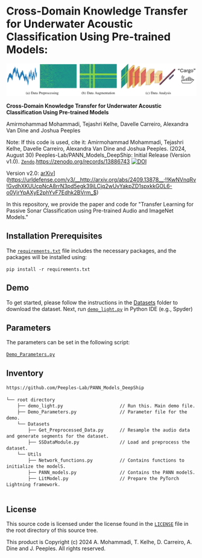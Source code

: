# Cross-Domain Knowledge Transfer for Underwater Acoustic Classification Using Pre-trained Models:
<p align="center">
  <img src="Figures/Workflow.png" alt="Workflow Diagram">
</p>


**Cross-Domain Knowledge Transfer for Underwater Acoustic Classification Using Pre-trained Models**

Amirmohammad Mohammadi, Tejashri Kelhe, Davelle Carreiro, Alexandra Van Dine and Joshua Peeples

Note: If this code is used, cite it: Amirmohammad Mohammadi, Tejashri Kelhe, Davelle Carreiro, Alexandra Van Dine and Joshua Peeples. (2024, August 30) Peeples-Lab/PANN_Models_DeepShip: Initial Release (Version v1.0). 
[`Zendo`](https://doi.org/10.5281/zenodo.13886743).https://zenodo.org/records/13886743
[![DOI](https://zenodo.org/badge/DOI/10.5281/zenodo.13886743.svg)](https://doi.org/10.5281/zenodo.13886743)

Version v2.0:
[arXiv](link)](https://urldefense.com/v3/__http://arxiv.org/abs/2409.13878__;!!KwNVnqRv!GvdhXKUUcpNcA8rrN3pd5egk39iLCjq2wUvYakpZD1spxkkGOL6-o0VjrYpAXyE2phYvF7Edhk2BVrm_$)

In this repository, we provide the paper and code for "Transfer Learning for Passive Sonar Classification using Pre-trained Audio and ImageNet Models."

## Installation Prerequisites

The [`requirements.txt`](requirements.txt) file includes the necessary packages, and the packages will be installed using:

   ```pip install -r requirements.txt```


## Demo

To get started, please follow the instructions in the [Datasets](Datasets) folder to download the dataset.
Next, run [`demo_light.py`](demo.py) in Python IDE (e.g., Spyder) 

## Parameters

The parameters can be set in the following script:
   
[`Demo_Parameters.py`](Demo_Parameters.py)

## Inventory

```
https://github.com/Peeples-Lab/PANN_Models_DeepShip

└── root directory
    ├── demo_light.py                     // Run this. Main demo file.
    ├── Demo_Parameters.py                // Parameter file for the demo.
    └── Datasets                
        ├── Get_Preprocessed_Data.py      // Resample the audio data and generate segments for the dataset.
        ├── SSDataModule.py               // Load and preprocess the dataset.
    └── Utils                     
        ├── Network_functions.py          // Contains functions to initialize the modelS.
        ├── PANN_models.py          	  // Contains the PANN modelS.
        ├── LitModel.py                   // Prepare the PyTorch Lightning framework.


```

## License

This source code is licensed under the license found in the [`LICENSE`](LICENSE) file in the root directory of this source tree.

This product is Copyright (c) 2024 A. Mohammadi, T. Kelhe, D. Carreiro, A. Dine and J. Peeples. All rights reserved.


